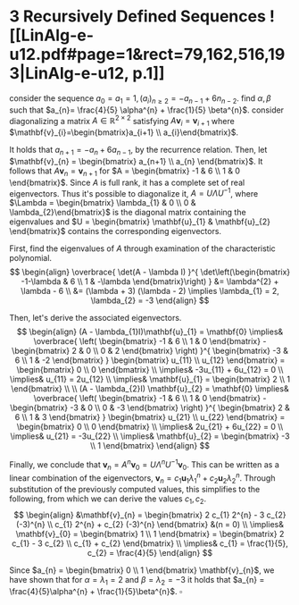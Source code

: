 
# 3		Recursively Defined Sequences ![[LinAlg-e-u12.pdf#page=1&rect=79,162,516,193|LinAlg-e-u12, p.1]]



consider the sequence $a_{0} = a_{1} = 1, (a_{i})_{n\geq2} =-a_{n-1} + 6n_{n-2}$. find $\alpha, \beta$ such that $a_{n}= \frac{4}{5} \alpha^{n} + \frac{1}{5} \beta^{n}$. consider diagonalizing a matrix $A \in \mathbb{R}^{2\times2}$ satisfying $A\mathbf{v}_{i} = \mathbf{v}_{i+1}$ where $\mathbf{v}_{i}=\begin{bmatrix}a_{i+1} \\ a_{i}\end{bmatrix}$.


It holds that $a_{n+1} = -a_{n} + 6a_{n-1}$, by the recurrence relation. Then, let $\mathbf{v}_{n} = \begin{bmatrix} a_{n+1} \\ a_{n} \end{bmatrix}$. It follows that $A\mathbf{v}_{n} = \mathbf{v}_{n+1}$ for $A = \begin{bmatrix} -1 & 6 \\ 1 & 0 \end{bmatrix}$. Since $A$ is full rank, it has a complete set of real eigenvectors. Thus it's possible to diagonalize it, $A = U \Lambda U^{-1}$, where $\Lambda = \begin{bmatrix} \lambda_{1} & 0 \\ 0 & \lambda_{2}\end{bmatrix}$ is the diagonal matrix containing the eigenvalues and $U = \begin{bmatrix} \mathbf{u}_{1} & \mathbf{u}_{2} \end{bmatrix}$ contains the corresponding eigenvectors.

First, find the eigenvalues of $A$ through examination of the characteristic polynomial.
$$
\begin{align}
\overbrace{ \det(A - \lambda I) }^{ \det\left(\begin{bmatrix}
-1-\lambda & 6 \\
1 & -\lambda
\end{bmatrix}\right) } &= \lambda^{2} + \lambda - 6 \\
&= (\lambda + 3) (\lambda - 2) \implies \lambda_{1} = 2, \lambda_{2} = -3
\end{align}
$$

Then, let's derive the associated eigenvectors.
$$
\begin{align}
(A - \lambda_{1}I)\mathbf{u}_{1} = \mathbf{0} 
\implies&
\overbrace{ \left( \begin{bmatrix}
-1 & 6 \\
1 & 0
\end{bmatrix} -  \begin{bmatrix}
2 & 0 \\
0 & 2
\end{bmatrix} \right)  }^{ \begin{bmatrix}
-3 & 6 \\
1 & -2
\end{bmatrix} }
\begin{bmatrix}
u_{11} \\
u_{12}
\end{bmatrix} = \begin{bmatrix}
0 \\
0
\end{bmatrix} \\
\implies& -3u_{11} + 6u_{12} = 0 \\
\implies& u_{11} = 2u_{12} \\
\implies& \mathbf{u}_{1} = \begin{bmatrix}
2 \\
1
\end{bmatrix} \\
 \\
(A - \lambda_{2}I) \mathbf{u}_{2} = \mathbf{0} \implies&
\overbrace{ \left( \begin{bmatrix}
-1 & 6 \\
1 & 0
\end{bmatrix} - \begin{bmatrix}
-3 & 0 \\
0 & -3
\end{bmatrix} \right)
 }^{ \begin{bmatrix}
2 & 6 \\
1 & 3
\end{bmatrix} }
\begin{bmatrix}
u_{21} \\
u_{22}
\end{bmatrix} = \begin{bmatrix}
0 \\
0
\end{bmatrix} \\
\implies& 2u_{21} + 6u_{22} = 0 \\
\implies& u_{21} = -3u_{22} \\
\implies& \mathbf{u}_{2} = \begin{bmatrix}
-3 \\
1
\end{bmatrix}
\end{align}
$$

Finally, we conclude that $\mathbf{v}_{n} = A^{n}\mathbf{v}_{0} = U \Lambda^{n} U^{-1} \mathbf{v}_{0}$. This can be written as a linear combination of the eigenvectors, $\mathbf{v}_{n} = c_{1} \mathbf{u}_{1} \lambda_{1}^{n} + c_{2} \mathbf{u}_{2} \lambda_{2}^{n}$. Through substitution of the previously computed values, this simplifies to the following, from which we can derive the values $c_{1}, c_{2}$.
$$
\begin{align}
&\mathbf{v}_{n} = \begin{bmatrix}
2 c_{1} 2^{n} - 3 c_{2} (-3)^{n} \\
c_{1} 2^{n} + c_{2} (-3)^{n}
\end{bmatrix} &(n = 0) \\
\implies& \mathbf{v}_{0} = \begin{bmatrix}
1 \\
1
\end{bmatrix}
= \begin{bmatrix}
2 c_{1} - 3 c_{2} \\
c_{1} + c_{2}
\end{bmatrix} \\
\implies& c_{1} = \frac{1}{5}, c_{2} = \frac{4}{5}
\end{align}
$$

Since $a_{n} = \begin{bmatrix} 0 \\ 1 \end{bmatrix} \mathbf{v}_{n}$, we have shown that for $\alpha = \lambda_{1} = 2$ and $\beta = \lambda_{2} = -3$ it holds that $a_{n} = \frac{4}{5}\alpha^{n} + \frac{1}{5}\beta^{n}$.
$\square$
